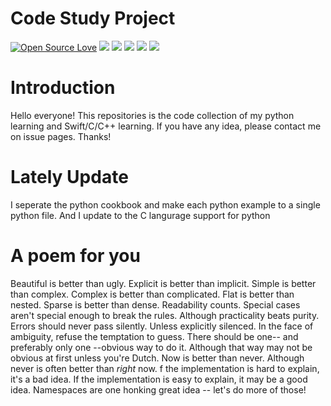 # Code Study Project 
[![Open Source Love](https://badges.frapsoft.com/os/v1/open-source.svg?v=103)](https://github.com/ellerbrock/open-source-badges/)
<a href="https://996.icu"><img src="https://img.shields.io/badge/link-996.icu-red.svg"></a>
<a href="https://img.shields.io"><img src="https://img.shields.io/badge/contributions-welcome-brightgreen.svg"></a> 
<a href="https://img.shields.io"><img src="https://img.shields.io/badge/Python-Learing-red.svg"></a>
<a href="https://img.shields.io"><img src="https://img.shields.io/badge/Creative-Design%26Build-blue.svg"></a>
<a href="https://img.shields.io"><img src="https://img.shields.io/badge/LeeMorales-Computer%20Science-brightgreen.svg"></a>
# Introduction
Hello everyone! This repositories is the code collection of my python learning and Swift/C/C++ learning. If you have any idea, please contact me on issue pages. Thanks!

# Lately Update
I seperate the python cookbook and make each python example to a single python file.
And I update to the C langurage support for python

# A poem for you
Beautiful is better than ugly.
Explicit is better than implicit.
Simple is better than complex.
Complex is better than complicated.
Flat is better than nested.
Sparse is better than dense.
Readability counts.
Special cases aren't special enough to break the rules.
Although practicality beats purity.
Errors should never pass silently.
Unless explicitly silenced.
In the face of ambiguity, refuse the temptation to guess.
There should be one-- and preferably only one --obvious way to do it.
Although that way may not be obvious at first unless you're Dutch.
Now is better than never.
Although never is often better than *right* now.
f the implementation is hard to explain, it's a bad idea.
If the implementation is easy to explain, it may be a good idea.
Namespaces are one honking great idea -- let's do more of those!
